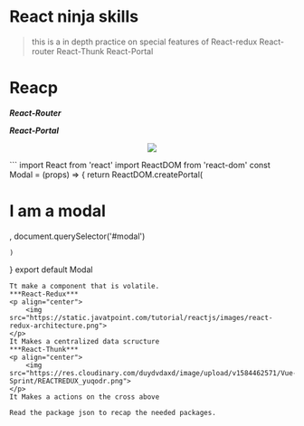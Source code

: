 # React ninja skills
>this is a in depth practice on special features of React-redux React-router React-Thunk React-Portal

# Reacp

***React-Router***

***React-Portal***
<p align="center">
    <img src="https://fr.screenja.com/static/img/thumbs/portal-1-normal-636.png">
</p>
```
import React from 'react'
import ReactDOM from 'react-dom'
const Modal = (props) => {
    return ReactDOM.createPortal(
        <div className='ui dimmer show modals visibile active'>
            <div className='ui raised very padded text container segment'>
                <h1>I am a modal</h1>
            </div>
        </div>, document.querySelector('#modal')

    )
}
export default Modal
```
Tt make a component that is volatile.
***React-Redux***
<p align="center">
    <img src="https://static.javatpoint.com/tutorial/reactjs/images/react-redux-architecture.png">
</p>
It Makes a centralized data scructure
***React-Thunk***
<p align="center">
    <img src="https://res.cloudinary.com/duydvdaxd/image/upload/v1584462571/Vue-Sprint/REACTREDUX_yuqodr.png">
</p>
It Makes a actions on the cross above

Read the package json to recap the needed packages.